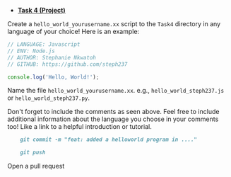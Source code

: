 
- [**Task 4 (Project)**](./Task4/README.md)

Create a `hello_world_yourusername.xx` script to the `Task4` directory in any language of your choice! Here is an example:

```Javascript
// LANGUAGE: Javascript
// ENV: Node.js
// AUTHOR: Stephanie Nkwatoh
// GITHUB: https://github.com/steph237

console.log('Hello, World!');
```

Name the file `hello_world_yourusername.xx`. e.g., `hello_world_steph237.js` or `hello_world_steph237.py`.

Don't forget to include the comments as seen above. Feel free to include additional information about the language you choose in your comments too! Like a link to a helpful introduction or tutorial.
```markdown
    git commit -m "feat: added a helloworld program in ...."

    git push
```
  Open a pull request
